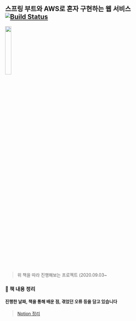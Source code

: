 ## 스프링 부트와 AWS로 혼자 구현하는 웹 서비스 [![Build Status](https://travis-ci.org/SK9604/springboot.svg?branch=master)](https://travis-ci.org/SK9604/springboot)

<img src="https://t1.daumcdn.net/cfile/tistory/994D4A415DE2738514" width="20%">

>위 책을 따라 진행해보는 프로젝트 (2020.09.03~

### 📗 책 내용 정리

#### 진행한 날짜, 책을 통해 배운 점, 겪었던 오류 등을 담고 있습니다
>[Notion 정리](https://www.notion.so/AWS-ab53b8239814439fb8cbd5b183f8ba80)

